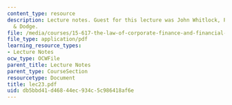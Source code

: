 ```yaml
---
content_type: resource
description: Lecture notes. Guest for this lecture was John Whitlock, Partner, Palmer
  & Dodge.
file: /media/courses/15-617-the-law-of-corporate-finance-and-financial-markets-spring-2004/db5bbd41d46844ec934c5c986418af6e_lec23.pdf
file_type: application/pdf
learning_resource_types:
- Lecture Notes
ocw_type: OCWFile
parent_title: Lecture Notes
parent_type: CourseSection
resourcetype: Document
title: lec23.pdf
uid: db5bbd41-d468-44ec-934c-5c986418af6e
---
```

